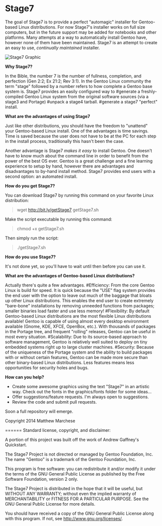 Stage7
======

The goal of Stage7 is to provide a perfect "automagic" installer for Gentoo-based Linux distributions. For now Stage7's installer works on full size computers, but in the future support may be added for notebooks and other platforms. Many attempts at a way to automatically install Gentoo have, however none of them have been maintained. Stage7 is an attempt to create an easy to use, *continually maintained* installer.

![Stage7 Graphic](http://bit.ly/1m6NG9H "Stage7 Banner Graphic")

**Why Stage7?**

In the Bible, the number 7 is the number of fullness, completion, and perfection (Gen 2:2; Ex 21:2; Rev 3:1). In the Gentoo Linux community the term "stage" followed by a number refers to how complete a Gentoo base system is. Stage7 provides an easily configured way to
 #generate a freshly-compiled Gentoo Linux system from the original software sources (via a stage3 and Portage)
 #unpack a stage4 tarball.
 #generate a stage7 "perfect" install.

**What are the advantages of using Stage7**

Just like other distributions, you should have the freedom to "unattend" your Gentoo-based Linux install. One of the advantages is time savings. Time is saved because the user does not have to be at the PC for each step in the install process, traditionally this hasn't been the case.

Another advantage is Stage7 *makes it easy* to install Gentoo. One doesn't have to know much about the command line in order to benefit from the power of the best OS ever. Gentoo is a great challenge and a fine learning experience to setup by hand, however there are advantages and disadvantages to by-hand install method. Stage7 provides end users with a second option: an automated install.

**How do you get Stage7?**

You can download Stage7 by running this command on your favorite Linux distribution:
> wget http://bit.ly/getStage7 getStage7.sh

Make the script executable by running this command:
> chmod +x getStage7.sh

Then simply run the script:
> ./getStage7.sh

**How do you use Stage7?** 

It's not done yet, so you'll have to wait until then before you can use it.

**What are the advantages of Gentoo-based Linux distributions?**

Actually there's quite a few advantages.
 #Efficiency: From the core Gentoo Linux is build for speed. It is quick because the "USE" flag system provides the end user with the option to leave out much of the baggage that bloats up other Linux distributions. This enables the end user to create extremely "bare-bone" installations by removing unneeded functions from packages; smaller binaries load faster and use less memory!
 #Flexibility: By default Gentoo-based Linux distributions are the most flexible Linux distributions available! Gentoo is capable of using almost every desktop environment available (Gnome, KDE, XFCE, OpenBox, etc.). With thousands of packages in the Portage tree, and frequent "rolling" releases, Gentoo can be useful in most every situation. 
 #Scalability: Due to its source-based approach to software management, Gentoo is relatively well suited to deploy on tiny embedded systems right up to large cluster machines. 
 #Security: Because of the uniqueness of the Portage system and the ability to build packages with or without certain features, Gentoo can be made more secure than other binary-based Linux distributions. Less features means less opportunities for security holes and bugs.

**How can you help?**
* Create some awesome graphics using the text "Stage7" in an artistic way. Check out the fonts in the graphics/fonts folder for some ideas...
* Offer suggestions/feature requests. I'm always open to suggestions.
* Review the code and submit pull requests.


Soon a full repository will emerge.

Copyright 2014
Matthew Marchese

======
Standard license, copyright, and disclaimer:

A portion of this project was built off the work of Andrew Gaffney's Quickstart.

The Stage7 Project is not directed or managed by Gentoo Foundation, Inc.
The name "Gentoo" is a trademark of the Gentoo Foundation, Inc.

This program is free software: you can redistribute it and/or modify
it under the terms of the GNU General Public License as published by
the Free Software Foundation, version 2 only.

The Stage7 Project is distributed in the hope that it will be useful,
but WITHOUT ANY WARRANTY; without even the implied warranty of
MERCHANTABILITY or FITNESS FOR A PARTICULAR PURPOSE. See the
GNU General Public License for more details.

You should have received a copy of the GNU General Public License
along with this program. If not, see <http://www.gnu.org/licenses/>.
